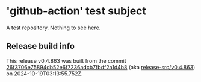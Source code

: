 # 'github-action' test subject

A test repository. Nothing to see here.


## Release build info

This release v0.4.863 was built from the commit [26f3706e75894db52e6f7236adcb7fbdf2a1d4b8](https://github.com/kattecon/gh-release-test-ga/tree/26f3706e75894db52e6f7236adcb7fbdf2a1d4b8) (aka [release-src/v0.4.863](https://github.com/kattecon/gh-release-test-ga/tree/release-src/v0.4.863)) on 2024-10-19T03:13:55.752Z.
        